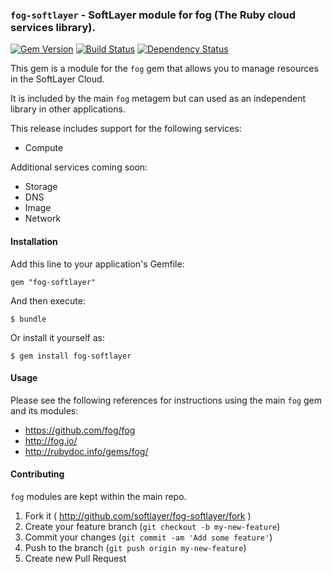### `fog-softlayer` - SoftLayer module for fog (The Ruby cloud services library).
[![Gem Version](https://badge.fury.io/rb/fog-softlayer.png)](http://badge.fury.io/rb/knife-softlayer)
[![Build Status](https://api.travis-ci.org/softlayer/fog-softlayer.svg)](https://travis-ci.org/softlayer/knife-softlayer)
[![Dependency Status](https://gemnasium.com/softlayer/fog-softlayer.svg)](https://gemnasium.com/softlayer/knife-softlayer)

This gem is a module for the `fog` gem that allows you to manage resources in
the SoftLayer Cloud.

It is included by the main `fog` metagem but can used as an independent library
in other applications.

This release includes support for the following services:
* Compute

Additional services coming soon:
* Storage
* DNS
* Image
* Network

#### Installation

Add this line to your application's Gemfile:

    gem "fog-softlayer"

And then execute:

    $ bundle

Or install it yourself as:

    $ gem install fog-softlayer

#### Usage

Please see the following references for instructions using the main `fog` gem
and its modules:

* https://github.com/fog/fog
* http://fog.io/
* http://rubydoc.info/gems/fog/

#### Contributing

`fog` modules are kept within the main repo.

1. Fork it ( http://github.com/softlayer/fog-softlayer/fork )
2. Create your feature branch (`git checkout -b my-new-feature`)
3. Commit your changes (`git commit -am 'Add some feature'`)
4. Push to the branch (`git push origin my-new-feature`)
5. Create new Pull Request

